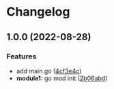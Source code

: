 # Changelog

## 1.0.0 (2022-08-28)


### Features

* add main.go ([4cf3e4c](https://github.com/junichi-tanaka/release-please-action-test/commit/4cf3e4c19194f0dab718d49c2fa21376bd4422c9))
* **module1:** go mod init ([2b06abd](https://github.com/junichi-tanaka/release-please-action-test/commit/2b06abdc41b526c9cd27f0e7a1c0e063520aba67))
